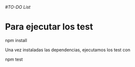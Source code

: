 <em> #TO-DO List </em>

# Para ejecutar los test

npm install

Una vez instaladas las dependencias, ejecutamos los test con

npm test